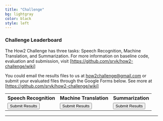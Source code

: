 ```yaml
---
title: "Challenge"
bg: lightgray
color: black
style: left
---
```


### Challenge Leaderboard

The How2 Challenge has three tasks: Speech Recognition, Machine Translation, and Summarization. For more information on baseline code, evaluation and submission, visit [https://github.com/srvk/how2-challenge/wiki]

You could email the results files to us at <how2challenge@gmail.com> or submit your evaluated files through the Google Forms below. See more at [https://github.com/srvk/how2-challenge/wiki]


<table>
  <tr>
    <th>Speech Recognition</th>
    <th>Machine Translation</th>
    <th>Summarization</th>
  </tr>
  <tr>
    <td><div class="authorbio" align="top">
      <button type="button" onclick="location.href = 'https://forms.gle/z8Q7Qhbw2Ku6MmKbA';">Submit Results</button>
      </div></td>
    <td><div class="authorbio" align="top">
      <button type="button" onclick="location.href = 'https://forms.gle/z8Q7Qhbw2Ku6MmKbA';">Submit Results</button>
      </div></td>
    <td><div class="authorbio" align="top">
      <button type="button" onclick="location.href = 'https://forms.gle/z8Q7Qhbw2Ku6MmKbA';">Submit Results</button>
      </div></td>
  </tr>
</table>

* * *

